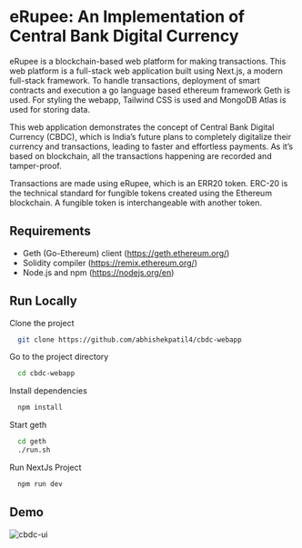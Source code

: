 # eRupee: An Implementation of Central Bank Digital Currency

eRupee is a blockchain-based web platform for making transactions. This web platform is a full-stack web application built using Next.js, a modern full-stack framework. To handle transactions, deployment of smart contracts and execution a go language based ethereum framework Geth is used. For styling the webapp, Tailwind CSS is used and MongoDB Atlas is used for storing data.

This web application demonstrates the concept of Central Bank Digital Currency (CBDC), which is India’s future plans to completely digitalize their currency and transactions, leading to faster and effortless payments. As it’s based on blockchain, all the transactions happening are recorded and tamper-proof.

Transactions are made using eRupee, which is an ERR20 token. ERC-20 is the technical standard for fungible tokens created using the Ethereum blockchain. A fungible token is interchangeable with another token.

## Requirements
* Geth (Go-Ethereum) client (https://geth.ethereum.org/)
* Solidity compiler (https://remix.ethereum.org/)
* Node.js and npm (https://nodejs.org/en)
## Run Locally

Clone the project

```bash
  git clone https://github.com/abhishekpatil4/cbdc-webapp
```

Go to the project directory

```bash
  cd cbdc-webapp
```
Install dependencies

```bash
  npm install 
```

Start geth

```bash
  cd geth
  ./run.sh
```
Run NextJs Project

```bash
  npm run dev
```

## Demo 

![cbdc-ui](https://user-images.githubusercontent.com/83769052/236819973-8d7da80f-f901-4e83-af36-0276a7a4516d.png)


